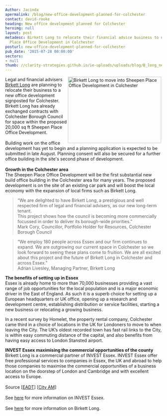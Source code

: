 ```yaml
---
Author: Jacinda
apermalink: /blog/new-office-development-planned-for-colchester
contact: david-rooke
heading: New office development planned for Colchester
heroimg: null
layout: post
metadesc: Birkett Long to relocate their financial advice business to new Sheepen
  Place Office Development in Colchester
posturl: new-office-development-planned-for-colchester
pub_date: '2015-07-28 00:00:00'
sectors:
- null
thumb: //clarity-strategies.github.io/ie-uploads/uploads/blog/B_long_new_premises_mini.jpg
---
```


<p><img alt='Birkett Long to move into Sheepen Place Office Development in Colchester' src='//clarity-strategies.github.io/ie-uploads/uploads/blog/B_long_new_premises_300.jpg' style='width: 300px; height: 213px; margin-left: 2px; margin-right: 2px; float: right;'/>Legal and financial advisers <a href='http://www.investessex.co.uk/partners/legal' target='_blank'>Birkett Long</a> are planning to relocate their business to a new office development signposted for Colchester. Birkett Long has already exchanged contracts with Colchester Borough Council for space within the proposed 20,000 sq ft Sheepen Place Office Development.<br/><br/>	Building work on the office development has yet to begin and a planning application is expected to be submitted in late August. Planning consent will also be secured for a further office building in the site's second phase of development.<br/><br/><strong>Growth in the Colchester area</strong><br/>	The Sheepen Place Office Development will be the first substantial new build office building in the Colchester area for many years. The proposed development is on the site of an existing car park and will boost the local economy with the expansion of local firms such as Birkett Long.</p><blockquote><p>		“We are delighted to have Birkett Long, a prestigious and well respected firm of legal and financial advisers, as our new long-term tenant.<br/>		This project shows how the council is becoming more commercially focussed in order to deliver its borough-wide priorities.”<br/>		Mark Cory, Councillor, Portfolio Holder for Resources, Colchester Borough Council</p></blockquote><blockquote><p>		“We employ 180 people across Essex and our firm continues to expand. We are outgrowing our current space in Colchester so we look forward to seeing these plans come to fruition. We are all excited about this project and the future of Birkett Long in Colchester and across Essex.”<br/>		Adrian Livesley, Managing Partner, Birkett Long</p></blockquote><p><strong>The benefits of setting up in Essex</strong><br/>	Essex is already home to more than 70,000 businesses providing a vast range of job opportunities for the local population and is a major economic driver in the East of England. As such it is a superb choice for setting up a European headquarters or UK office, opening up a research and development centre, establishing distribution or service facilities, starting a new business or relocating a growing business.</p><p>	In a recent survey by Homelet, the property rental company, Colchester came third in a choice of locations in the UK for Londoners to move to when leaving the City. The UK’s oldest recorded town has fast rail links to the City, is within easy commuting distance of the capital, and also benefits from having easy access to London Stansted airport.</p><p><strong>INVEST Essex maximising the commercial opportunities of the county</strong><br/>	Birkett Long is a commercial partner of INVEST Essex. INVEST Essex offer free professional services to companies in Essex, the UK and abroad to help those companies to maximise the commercial opportunities of a business location on the doorstep of London and Cambridge and with excellent access to Europe.<br/><br/>	Source [<a href='http://www.eadt.co.uk/news/legal_and_financial_advisers_birkett_long_to_move_into_colchester_borough_council_s_new_office_development_once_built_1_4169030' target='_blank'>EADT</a>] [<a href='http://www.cityam.com/220504/as-london-rental-prices-soar-where-do-londoners-move-to-when-they-quit-the-city-broadstone-and-brentwood-top-list-uk-house-prices?utm_medium=Email&amp;utm_source=Email&amp;utm_campaign=150721_CMU' target='_blank'>City AM</a>]<br/><br/>	See <a href='http://www.investessex.co.uk/services/to-essex-from-uk' target='_blank'>here</a> for more information on INVEST Essex.<br/><br/>	See <a href='http://www.investessex.co.uk/partners/legal' target='_blank'>here</a> for more information on Birkett Long.</p>